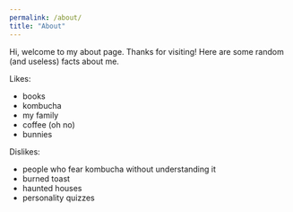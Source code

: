 ```yaml
---
permalink: /about/
title: "About"
---
```


Hi, welcome to my about page. Thanks for visiting! Here are some random (and useless) facts about me.

Likes:
- books 
- kombucha
- my family
- coffee (oh no)
- bunnies

Dislikes:
- people who fear kombucha without understanding it
- burned toast
- haunted houses
- personality quizzes
